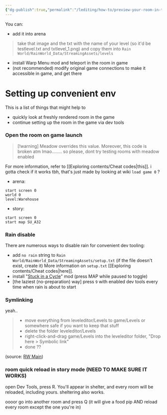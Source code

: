 ```yaml
---
{"dg-publish":true,"permalink":"/lediting/how-to/preview-your-room-in-the-game/"}
---
```


You can:
- add it into arena
> take that image and the txt with the name of your level (so it'd be testlevel.txt and txtlevel_1.png) and copy them into `Rain World/RainWorld_Data/StreamingAssets/levels`
- install Warp Menu mod and teleport in the room in game
- (not recommended) modify original game connections to make it accessible in game, and get there 

# Setting up convenient env
This is a list of things that might help to 
- quickly look at freshly rendered room in the game
- continue setting up the room in the game via dev tools

### Open the room on game launch
> [!warning] Meadow overrides this value.
> Moreover, this code is broken atm lmao........
> so please, dont try testing rooms with meadow enabled

For more information, refer to [[Exploring contents/Cheat codes\|this]].
i gotta check if it works tbh, that's just made by looking at wiki
`load game 0` ?
- arena: 
```
start screen 0
world 0
level:Warehouse
```
- story:
```
start screen 0
start map SU_A32
```
### Rain disable
There are numerous ways to disable rain for convenient dev tooling:
- add `no rain` string to ``Rain World/RainWorld_Data/StreamingAssets/setup.txt`` (if the file doesn't exist, create it)
	More information on `setup.txt` [[Exploring contents/Cheat codes\|here]].
- install "[Stuck in a Cycle](https://steamcommunity.com/sharedfiles/filedetails/?id=3035801552)" mod (press MAP while paused to toggle)
- \[the laziest (no-preparation) way] press `9` with enabled dev tools every time when rain is about to start

### Symlinking
yeah..

> - move everything from leveleditor/Levels to game/Levels or somewhere safe if you want to keep that stuff
> - delete the folder leveleditor/Levels
> - right-click-and-drag game/Levels into the leveleditor folder, "Drop here > Symbolic link"
> - done ??

(source: [RW Main](https://discord.com/channels/291184728944410624/431534164932689921/767747875718299650))

### room quick reload in story mode (NEED TO MAKE SURE IT WORKS)
open Dev Tools, press R. You'll appear in shelter, and every room will be reloaded, including yours.
sheltering also works.

oooor go into another room and press Q (it will give a food pip AND reload every room except the one you're in)